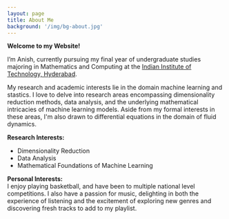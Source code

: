 ```yaml
---
layout: page
title: About Me
background: '/img/bg-about.jpg'
---
```

**Welcome to my Website!**

I’m Anish, currently pursuing my final year of undergraduate studies majoring in Mathematics and Computing at the <a href="https://www.iith.ac.in" target = "_blank">Indian Institute of Technology, Hyderabad</a>.

My research and academic interests lie in the domain machine learning and stastics. I love to delve into research areas encompassing dimensionality reduction methods, data analysis, and the underlying mathematical intricacies of machine learning models. Aside from my formal interests in these areas, I'm also drawn to differential equations in the domain of fluid dynamics.

**Research Interests:**
* Dimensionality Reduction
* Data Analysis
* Mathematical Foundations of Machine Learning

**Personal Interests:**  
I enjoy playing basketball, and have been to multiple national level competitions.
I also have a passion for music, delighting in both the experience of listening and the excitement of exploring new genres and discovering fresh tracks to add to my playlist.